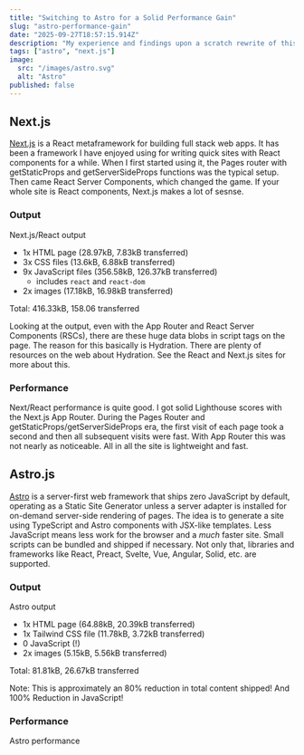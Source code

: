 ```yaml
---
title: "Switching to Astro for a Solid Performance Gain"
slug: "astro-performance-gain"
date: "2025-09-27T18:57:15.914Z"
description: "My experience and findings upon a scratch rewrite of this previously Next.js website in Astro"
tags: ["astro", "next.js"]
image:
  src: "/images/astro.svg"
  alt: "Astro"
published: false
---
```


## Next.js

[Next.js](https://nextjs.org) is a React metaframework for building full stack web apps. It has been a framework I have enjoyed using for writing quick sites with React components for a while. When I first started using it, the Pages router with getStaticProps and getServerSideProps functions was the typical setup. Then came React Server Components, which changed the game. If your whole site is React components, Next.js makes a lot of sesnse.

### Output

Next.js/React output

- 1x HTML page (28.97kB, 7.83kB transferred)
- 3x CSS files (13.6kB, 6.88kB transferred)
- 9x JavaScript files (356.58kB, 126.37kB transferred)
  - includes `react` and `react-dom`
- 2x images (17.18kB, 16.98kB transferred)

Total: 416.33kB, 158.06 transferred

Looking at the output, even with the App Router and React Server Components (RSCs), there are these huge data blobs in script tags on the page. The reason for this basically is Hydration. There are plenty of resources on the web about Hydration. See the React and Next.js sites for more about this.

### Performance

Next/React performance is quite good. I got solid Lighthouse scores with the Next.js App Router. During the Pages Router and getStaticProps/getServerSideProps era, the first visit of each page took a second and then all subsequent visits were fast. With App Router this was not nearly as noticeable. All in all the site is lightweight and fast.

## Astro.js

[Astro](https://astro.build) is a server-first web framework that ships zero JavaScript by default, operating as a Static Site Generator unless a server adapter is installed for on-demand server-side rendering of pages. The idea is to generate a site using TypeScript and Astro components with JSX-like templates. Less JavaScript means less work for the browser and a *much* faster site. Small scripts can be bundled and shipped if necessary. Not only that, libraries and frameworks like React, Preact, Svelte, Vue, Angular, Solid, etc. are supported.

### Output

Astro output

- 1x HTML page (64.88kB, 20.39kB transferred)
- 1x Tailwind CSS file (11.78kB, 3.72kB transferred)
- 0 JavaScript (!)
- 2x images (5.15kB, 5.56kB transferred)

Total: 81.81kB, 26.67kB transferred

Note: This is approximately an 80% reduction in total content shipped! And 100% Reduction in JavaScript!

### Performance

Astro performance
